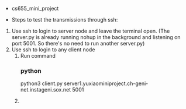 - cs655_mini_project

- Steps to test the transmissions through ssh:

1. Use ssh to login to server node and leave the terminal open. 
   (The server.py is already running nohup in the background and listening on port 5001. So there's no need to run another server.py)
2. Use ssh to login to any client node
   1. Run command
      <h3>python</h3>
      <p>python3 client.py server1.yuxiaominiproject.ch-geni-net.instageni.sox.net 5001</p>
   3. 
